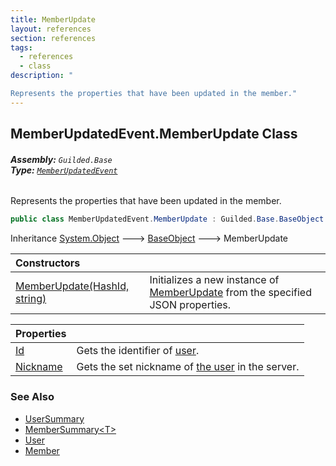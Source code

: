 ```yaml
---
title: MemberUpdate
layout: references
section: references
tags:
  - references
  - class
description: "

Represents the properties that have been updated in the member."
---
```


## MemberUpdatedEvent.MemberUpdate Class
###### **Assembly:** `Guilded.Base`<br/>**Type:** [`MemberUpdatedEvent`](MemberUpdatedEvent 'Guilded.Base.Events.MemberUpdatedEvent')

Represents the properties that have been updated in the member.

```csharp
public class MemberUpdatedEvent.MemberUpdate : Guilded.Base.BaseObject
```

Inheritance [System.Object](https://docs.microsoft.com/en-us/dotnet/api/System.Object 'System.Object') &#129106; [BaseObject](BaseObject 'Guilded.Base.BaseObject') &#129106; MemberUpdate

| Constructors | |
| :--- | :--- |
| [MemberUpdate(HashId, string)](MemberUpdatedEvent.MemberUpdate.MemberUpdate(HashId,string) 'Guilded.Base.Events.MemberUpdatedEvent.MemberUpdate.MemberUpdate(Guilded.Base.HashId, string)') | Initializes a new instance of [MemberUpdate](MemberUpdatedEvent.MemberUpdate 'Guilded.Base.Events.MemberUpdatedEvent.MemberUpdate') from the specified JSON properties. |

| Properties | |
| :--- | :--- |
| [Id](MemberUpdatedEvent.MemberUpdate.Id 'Guilded.Base.Events.MemberUpdatedEvent.MemberUpdate.Id') | Gets the identifier of [user](User 'Guilded.Base.Users.User'). |
| [Nickname](MemberUpdatedEvent.MemberUpdate.Nickname 'Guilded.Base.Events.MemberUpdatedEvent.MemberUpdate.Nickname') | Gets the set nickname of [the user](User 'Guilded.Base.Users.User') in the server. |

### See Also
- [UserSummary](UserSummary 'Guilded.Base.Users.UserSummary')
- [MemberSummary&lt;T&gt;](MemberSummary_T_ 'Guilded.Base.Servers.MemberSummary<T>')
- [User](User 'Guilded.Base.Users.User')
- [Member](Member 'Guilded.Base.Servers.Member')